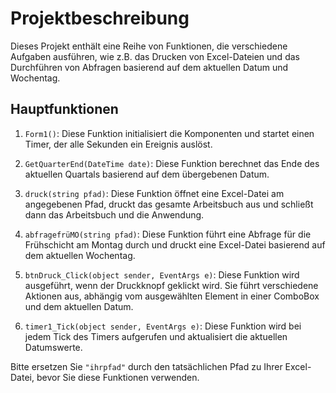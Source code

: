# Projektbeschreibung

Dieses Projekt enthält eine Reihe von Funktionen, die verschiedene Aufgaben ausführen, wie z.B. das Drucken von Excel-Dateien und das Durchführen von Abfragen basierend auf dem aktuellen Datum und Wochentag.

## Hauptfunktionen

1. `Form1()`: Diese Funktion initialisiert die Komponenten und startet einen Timer, der alle Sekunden ein Ereignis auslöst.

2. `GetQuarterEnd(DateTime date)`: Diese Funktion berechnet das Ende des aktuellen Quartals basierend auf dem übergebenen Datum.

3. `druck(string pfad)`: Diese Funktion öffnet eine Excel-Datei am angegebenen Pfad, druckt das gesamte Arbeitsbuch aus und schließt dann das Arbeitsbuch und die Anwendung.

4. `abfragefrüMO(string pfad)`: Diese Funktion führt eine Abfrage für die Frühschicht am Montag durch und druckt eine Excel-Datei basierend auf dem aktuellen Wochentag.

5. `btnDruck_Click(object sender, EventArgs e)`: Diese Funktion wird ausgeführt, wenn der Druckknopf geklickt wird. Sie führt verschiedene Aktionen aus, abhängig vom ausgewählten Element in einer ComboBox und dem aktuellen Datum.

6. `timer1_Tick(object sender, EventArgs e)`: Diese Funktion wird bei jedem Tick des Timers aufgerufen und aktualisiert die aktuellen Datumswerte.

Bitte ersetzen Sie `"ihrpfad"` durch den tatsächlichen Pfad zu Ihrer Excel-Datei, bevor Sie diese Funktionen verwenden.

